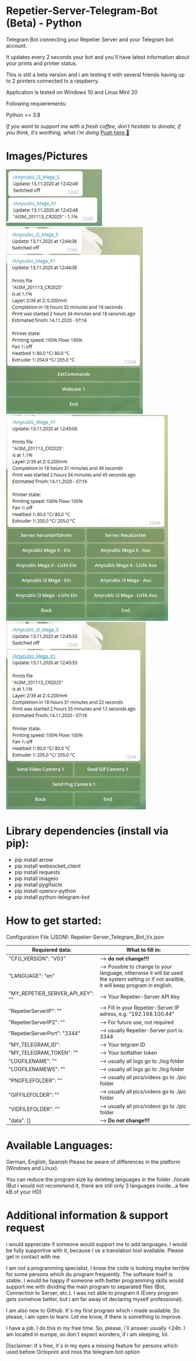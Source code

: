# Repetier-Server-Telegram-Bot (Beta) - Python
Telegram Bot connecting your Repetier Server and your Telegram bot account.

It updates every 2 seconds your bot and you´ll have latest information about your prints and printer status.

This is still a beta version and i am testing it with several friends having up to 2 printers connected to a raspberry.

Application is tested on Windows 10 and Linux Mint 20

Following requierements:

Python >= 3.8 

_If you want to support me with a fresh coffee, don´t hesitate to donate, if you think, it´s worthing, what i'm doing_
[Push here :love_letter:](https://paypal.me/DanielGlock78)


# Images/Pictures

![Main View](/00_Pictures/Main_View.JPG)
![Printer Detail](/00_Pictures/Printer_Detail_View.JPG)
![External Commands](/00_Pictures/ExtCommands.JPG)
![Webcam](/00_Pictures/Webcam_Items.JPG)

# Library dependencies (install via pip):

- pip install arrow
- pip install websocket_client
- pip install requests
- pip install imageio
- pip install pygifsicle
- pip install opencv-python
- pip install python-telegram-bot

# How to get started:

Configuration File (JSON): Repetier-Server_Telegram_Bot_Vx.json

Requiered data:| What to fill in:
---------------|-----------------
"CFG_VERSION": "V03"| --> **do not change!!!**
"LANGUAGE": "en"| --> Possible to change to your language, otherwise it will be used the system setting or if not availble, it will keep program in english.
"MY_REPETIER_SERVER_API_KEY": ""| --> Your Repetier-Server API Key
"RepetierServerIP": ""| --> Fill in your Repetier-Server IP adress, e.g. "192.168.100.44"
"RepetierServerIP2": ""| --> For future use, not required 
"RepetierServerPort": "3344"| --> usually Repetier-Server port is: 3344 
"MY_TELEGRAM_ID": | -->  Your telgram ID
"MY_TELEGRAM_TOKEN": ""| --> Your botfather token 
"LOGFILENAME": ""| --> usually all logs go to ./log folder
"LOGFILENAMEWS": ""| --> usually all logs go to ./log folder 
"PNGFILEFOLDER": ""| --> usually all pics/videos go to ./pic folder
"GIFFILEFOLDER": ""| --> usually all pics/videos go to ./pic folder 
"VIDFILEFOLDER": ""| --> usually all pics/videos go to ./pic folder 
"data": [] | --> **Do not change!!!**

# Available Languages:

German, English, Spanish
Please be aware of differences in the platform (Windows and Linux).

You can reduce the program size by deleting languages in the folder ./locale (But i would not recommend it, there are still only 3 languages inside...a few kB of your HD)

# Additional information & support request

i would appreciate if someone would support me to add languages. I would be fully supportive with it, because i´ve a translation tool available. 
Please get in contact with me.

I am not a programming specialist, I know the code is looking maybe terrible for some persons which do program frequently.
The software itself is stable. I would be happy if someone with better programming skills would support me with dividing the main program to separated files (Bot, Connection to Server, etc.). I was not able to program it (Every program gets somehow better, but i am far away of declaring myself professional). 

I am also new to Github. It´s my first program which i made available. So please, i am open to learn. Let me know, if there is something to improve.

I have a job. I do this in my free time. So, please, i´ll answer usually <24h. I am located in europe, so don´t expect wonders, if i am sleeping, lol.

Disclaimer: It´s free, it´s in my eyes a missing feature for persons which used before Octoprint and miss the telegram bot option
